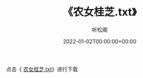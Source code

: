 ﻿---
title:  《农女桂芝.txt》
date:   2022-01-02T00:00:00+00:00
author: 听松阁
layout: post
permalink: /农女桂芝/
categories: 小说
tags: [小说]
---

点击《 [农女桂芝.txt](http://img.660000.xyz/bookstukust/book/bntxt/10/农女桂芝.txt)》进行下载